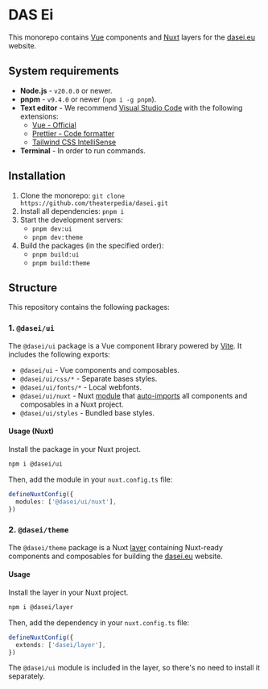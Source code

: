 # DAS Ei

This monorepo contains [Vue](https://vuejs.org) components and [Nuxt](https://nuxt.com) layers for the [dasei.eu](https://dasei.eu) website.

## System requirements

- **Node.js** - `v20.0.0` or newer.
- **pnpm** - `v9.4.0` or newer (`npm i -g pnpm`).
- **Text editor** - We recommend [Visual Studio Code](https://code.visualstudio.com) with the following extensions:
  - [Vue - Official](https://marketplace.visualstudio.com/items?itemName=Vue.volar)
  - [Prettier - Code formatter](https://marketplace.visualstudio.com/items?itemName=esbenp.prettier-vscode)
  - [Tailwind CSS IntelliSense](https://marketplace.visualstudio.com/items?itemName=bradlc.vscode-tailwindcss)
- **Terminal** - In order to run commands.

## Installation

1. Clone the monorepo: `git clone https://github.com/theaterpedia/dasei.git`
2. Install all dependencies: `pnpm i`
3. Start the development servers:
   - `pnpm dev:ui`
   - `pnpm dev:theme`
4. Build the packages (in the specified order):
   - `pnpm build:ui`
   - `pnpm build:theme`

## Structure

This repository contains the following packages:

### 1. `@dasei/ui`

The `@dasei/ui` package is a Vue component library powered by [Vite](https://vite.dev). It includes the following exports:

- `@dasei/ui` - Vue components and composables.
- `@dasei/ui/css/*` - Separate bases styles.
- `@dasei/ui/fonts/*` - Local webfonts.
- `@dasei/ui/nuxt` - Nuxt [module](https://nuxt.com/docs/guide/concepts/modules) that [auto-imports](https://nuxt.com/docs/guide/concepts/auto-imports) all components and composables in a Nuxt project.
- `@dasei/ui/styles` - Bundled base styles.

#### Usage (Nuxt)

Install the package in your Nuxt project.

```bash
npm i @dasei/ui
```

Then, add the module in your `nuxt.config.ts` file:

```ts
defineNuxtConfig({
  modules: ['@dasei/ui/nuxt'],
})
```

### 2. `@dasei/theme`

The `@dasei/theme` package is a Nuxt [layer](https://nuxt.com/docs/getting-started/layers) containing Nuxt-ready components and composables for building the [dasei.eu](https://dasei.eu) website.

#### Usage

Install the layer in your Nuxt project.

```bash
npm i @dasei/layer
```

Then, add the dependency in your `nuxt.config.ts` file:

```ts
defineNuxtConfig({
  extends: ['dasei/layer'],
})
```

The `@dasei/ui` module is included in the layer, so there's no need to install it separately.
